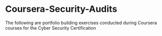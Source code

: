 # Coursera-Security-Audits
The following are portfolio building exercises conducted during Coursera courses for the Cyber Security Certification
